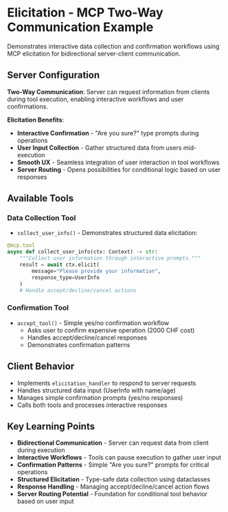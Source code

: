 # Elicitation - MCP Two-Way Communication Example

Demonstrates interactive data collection and confirmation workflows using MCP elicitation for bidirectional server-client communication.

## Server Configuration

**Two-Way Communication**: Server can request information from clients during tool execution, enabling interactive workflows and user confirmations.

**Elicitation Benefits**:
- **Interactive Confirmation** - "Are you sure?" type prompts during operations
- **User Input Collection** - Gather structured data from users mid-execution
- **Smooth UX** - Seamless integration of user interaction in tool workflows
- **Server Routing** - Opens possibilities for conditional logic based on user responses

## Available Tools

### Data Collection Tool
- `collect_user_info()` - Demonstrates structured data elicitation:

```python
@mcp.tool
async def collect_user_info(ctx: Context) -> str:
    """Collect user information through interactive prompts."""
    result = await ctx.elicit(
        message="Please provide your information", 
        response_type=UserInfo
    )
    # Handle accept/decline/cancel actions
```

### Confirmation Tool
- `accept_tool()` - Simple yes/no confirmation workflow
  - Asks user to confirm expensive operation (2000 CHF cost)
  - Handles accept/decline/cancel responses
  - Demonstrates confirmation patterns

## Client Behavior

- Implements `elicitation_handler` to respond to server requests
- Handles structured data input (UserInfo with name/age)
- Manages simple confirmation prompts (yes/no responses)
- Calls both tools and processes interactive responses

## Key Learning Points

- **Bidirectional Communication** - Server can request data from client during execution
- **Interactive Workflows** - Tools can pause execution to gather user input
- **Confirmation Patterns** - Simple "Are you sure?" prompts for critical operations
- **Structured Elicitation** - Type-safe data collection using dataclasses
- **Response Handling** - Managing accept/decline/cancel action flows
- **Server Routing Potential** - Foundation for conditional tool behavior based on user input